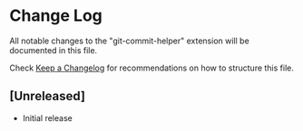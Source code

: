 # Change Log

All notable changes to the "git-commit-helper" extension will be documented in this file.

Check [Keep a Changelog](http://keepachangelog.com/) for recommendations on how to structure this file.

## [Unreleased]

- Initial release